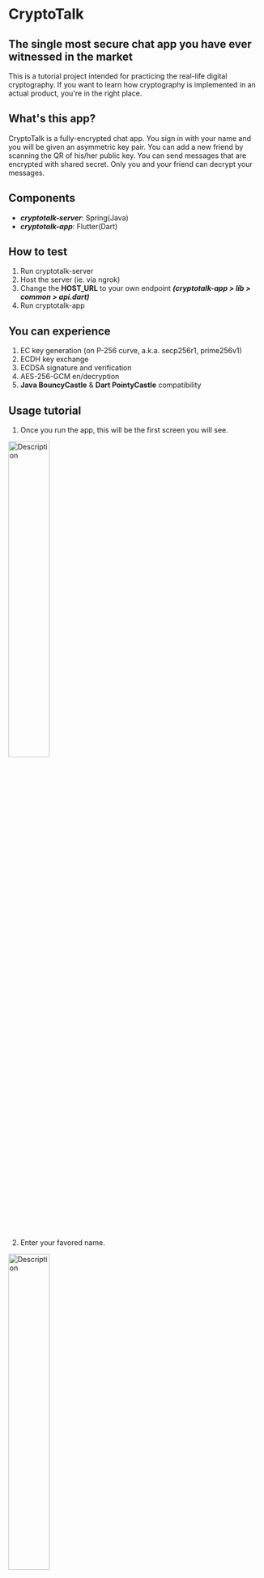 # CryptoTalk

## The single most secure chat app you have ever witnessed in the market
This is a tutorial project intended for practicing the real-life digital cryptography. If you want to learn how cryptography is implemented in an actual product, you're in the right place.
 
## What's this app?
CryptoTalk is a fully-encrypted chat app.
You sign in with your name and you will be given an asymmetric key pair.
You can add a new friend by scanning the QR of his/her public key.
You can send messages that are encrypted with shared secret.
Only you and your friend can decrypt your messages.

## Components
- ***cryptotalk-server***: Spring(Java)
- ***cryptotalk-app***: Flutter(Dart)
  
## How to test
1. Run cryptotalk-server
2. Host the server (ie. via ngrok)
3. Change the **HOST_URL** to your own endpoint
    ***(cryptotalk-app > lib > common > api.dart)***
4. Run cryptotalk-app

## You can experience
1. EC key generation (on P-256 curve, a.k.a. secp256r1, prime256v1)
2. ECDH key exchange
3. ECDSA signature and verification
4. AES-256-GCM en/decryption
5. **Java BouncyCastle** & **Dart PointyCastle** compatibility

## Usage tutorial
1. Once you run the app, this will be the first screen you will see.
<img src="./screenshots/01.PNG" alt="Description" style="width:40%; height:auto;">

2. Enter your favored name.
<img src="./screenshots/02.PNG" alt="Description" style="width:40%; height:auto;">

3. Once you tap 'log in' button, you will be guided to a friend list screen.
<img src="./screenshots/03.PNG" alt="Description" style="width:40%; height:auto;">

4. Tap '친구 추가' button, and scan the QR code of the friend you'd like to chat with.
<img src="./screenshots/04.PNG" alt="Description" style="width:40%; height:auto;">

5. Once you scanned the code, you will be guided back to the previous screen and find your friend in the list.
<img src="./screenshots/05.PNG" alt="Description" style="width:40%; height:auto;">

6. Tap your friend and enter the chat screen
<img src="./screenshots/06.PNG" alt="Description" style="width:40%; height:auto;">

7. CryptoTalk doesn't support real-time message pulling, so you have to tap '새로고침' manually to refresh the messages.
<img src="./screenshots/07.PNG" alt="Description" style="width:40%; height:auto;">

8. You can type your message and tap '전송' button and all messages will be refreshed.
<img src="./screenshots/08.PNG" alt="Description" style="width:40%; height:auto;">

9. If you look up the DB through h2-console, you'll see there are two users inserted: you and your friend.
<img src="./screenshots/09.png" alt="Description" style="width:100%; height:auto;">

10. Also, you'll see the messages you've sent and received are stored in encrypted form and there's nothing that can decrypt these messages in the DB. 
<img src="./screenshots/10.png" alt="Description" style="width:100%; height:auto;">

